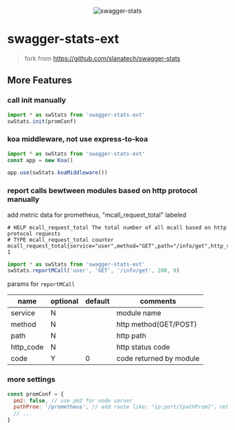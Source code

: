<p align="center">
<img src="https://github.com/slanatech/swagger-stats/blob/master/screenshots/logo.png?raw=true" alt="swagger-stats"/>
</p>

# swagger-stats-ext

> fork from https://github.com/slanatech/swagger-stats

## More Features
### call init manually

```js
import * as swStats from 'swagger-stats-ext'
swStats.init(promConf)
```

### koa middleware, not use express-to-koa

```js
import * as swStats from 'swagger-stats-ext'
const app = new Koa()

app.use(swStats.koaMiddleware())
```

### report calls bewtween modules based on http protocol manually
add metric data for prometheus, "mcall_request_total" labeled
```
# HELP mcall_request_total The total number of all mcall based on http protocol requests
# TYPE mcall_request_total counter
mcall_request_total{service="user",method="GET",path="/info/get",http_status_code="400",code="0"} 1
```

```js
import * as swStats from 'swagger-stats-ext'
swStats.reportMCall('user', 'GET', '/info/get', 200, 0)
```

params for `reportMCall`

| **name**    | **optional**   |  **default** | **comments**          |
| ----------- | ---------- |  -------- | ----------------- |
|   service   |   N       |           | module name   |
|   method    |   N       |           | http method(GET/POST)   |
|   path      |   N       |           | http path   |
|   http_code |   N       |           | http status code   |
|   code      |   Y       |    0      | code returned by module   |

### more settings
```js
const promConf = {
  pm2: false, // use pm2 for node server
  pathProm: '/prometheus', // add route like: "ip:port/{pathProm}"，return prometheus metrics data
  // ...
} 
```